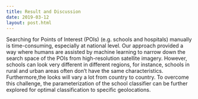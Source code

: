 ```yaml
---
title: Result and Discussion
date: 2019-03-12
layout: post.html
---
```


Searching for Points of Interest (POIs) (e.g. schools and hospitals) manually is time-consuming, especially at national level. Our approach provided a way where humans are assisted by machine learning to narrow down the search space of the POIs from high-resolution satellite imagery. However, schools can look very different in different regions, for instance, schools in rural and urban areas often don’t have the same characteristics. Furthermore,the looks will vary a lot from country to country. To overcome this challenge, the parameterization of the school classifier can be further explored for optimal classification to specific geolocations.
